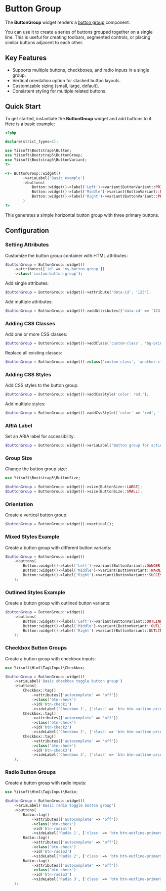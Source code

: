 # Button Group

The **ButtonGroup** widget renders a [button group](https://getbootstrap.com/docs/5.3/components/button-group/) component.

You can use it to create a series of buttons grouped together on a single line. This is useful for creating toolbars,
segmented controls, or placing similar buttons adjacent to each other.

## Key Features
- Supports multiple buttons, checkboxes, and radio inputs in a single group.
- Vertical orientation option for stacked button layouts.
- Customizable sizing (small, large, default).
- Consistent styling for multiple related buttons.

## Quick Start
To get started, instantiate the **ButtonGroup** widget and add buttons to it. Here is a basic example:

```php
<?php

declare(strict_types=1);

use Yiisoft\Bootstrap5\Button;
use Yiisoft\Bootstrap5\ButtonGroup;
use Yiisoft\Bootstrap5\ButtonVariant;
?>

<?= ButtonGroup::widget()
        ->ariaLabel('Basic example')
        ->buttons(
            Button::widget()->label('Left')->variant(ButtonVariant::PRIMARY),
            Button::widget()->label('Middle')->variant(ButtonVariant::PRIMARY),
            Button::widget()->label('Right')->variant(ButtonVariant::PRIMARY),
        )
?>
```

This generates a simple horizontal button group with three primary buttons.

## Configuration

### Setting Attributes
Customize the button group container with HTML attributes:

```php
$buttonGroup = ButtonGroup::widget()
    ->attributes(['id' => 'my-button-group'])
    ->class('custom-button-group');
```

Add single attributes:

```php
$buttonGroup = ButtonGroup::widget()->attribute('data-id', '123');
```

Add multiple attributes:

```php
$buttonGroup = ButtonGroup::widget()->addAttributes(['data-id' => '123', 'data-action' => 'toggle']);
```

### Adding CSS Classes
Add one or more CSS classes:

```php
$buttonGroup = ButtonGroup::widget()->addClass('custom-class', 'bg-primary');
```

Replace all existing classes:

```php
$buttonGroup = ButtonGroup::widget()->class('custom-class', 'another-class', 'bg-primary');
```

### Adding CSS Styles
Add CSS styles to the button group:

```php
$buttonGroup = ButtonGroup::widget()->addCssStyle('color: red;');
```

Add multiple styles:

```php
$buttonGroup = ButtonGroup::widget()->addCssStyle(['color' => 'red', 'font-weight' => 'bold']);
```

### ARIA Label
Set an ARIA label for accessibility:

```php
$buttonGroup = ButtonGroup::widget()->ariaLabel('Button group for actions');
```

### Group Size
Change the button group size:

```php
use Yiisoft\Bootstrap5\ButtonSize;

$buttonGroup = ButtonGroup::widget()->size(ButtonSize::LARGE);
$buttonGroup = ButtonGroup::widget()->size(ButtonSize::SMALL);
```

### Orientation
Create a vertical button group:

```php
$buttonGroup = ButtonGroup::widget()->vertical();
```

### Mixed Styles Example
Create a button group with different button variants:

```php
$buttonGroup = ButtonGroup::widget()
    ->buttons(
        Button::widget()->label('Left')->variant(ButtonVariant::DANGER),
        Button::widget()->label('Middle')->variant(ButtonVariant::WARNING),
        Button::widget()->label('Right')->variant(ButtonVariant::SUCCESS),
    );
```

### Outlined Styles Example
Create a button group with outlined button variants:

```php
$buttonGroup = ButtonGroup::widget()
    ->buttons(
        Button::widget()->label('Left')->variant(ButtonVariant::OUTLINE_PRIMARY),
        Button::widget()->label('Middle')->variant(ButtonVariant::OUTLINE_SECONDARY),
        Button::widget()->label('Right')->variant(ButtonVariant::OUTLINE_SUCCESS),
    );
```

### Checkbox Button Groups
Create a button group with checkbox inputs:

```php
use Yiisoft\Html\Tag\Input\Checkbox;

$buttonGroup = ButtonGroup::widget()
    ->ariaLabel('Basic checkbox toggle button group')
    ->buttons(
        Checkbox::tag()
            ->attributes(['autocomplete' => 'off'])
            ->class('btn-check')
            ->id('btn-check1')
            ->sideLabel('Checkbox 1', ['class' => 'btn btn-outline-primary']),
        Checkbox::tag()
            ->attributes(['autocomplete' => 'off'])
            ->class('btn-check')
            ->id('btn-check2')
            ->sideLabel('Checkbox 2', ['class' => 'btn btn-outline-primary']),
        Checkbox::tag()
            ->attributes(['autocomplete' => 'off'])
            ->class('btn-check')
            ->id('btn-check3')
            ->sideLabel('Checkbox 3', ['class' => 'btn btn-outline-primary']),
    );
```

### Radio Button Groups
Create a button group with radio inputs:

```php
use Yiisoft\Html\Tag\Input\Radio;

$buttonGroup = ButtonGroup::widget()
    ->ariaLabel('Basic radio toggle button group')
    ->buttons(
        Radio::tag()
            ->attributes(['autocomplete' => 'off'])
            ->class('btn-check')
            ->id('btn-radio1')
            ->sideLabel('Radio 1', ['class' => 'btn btn-outline-primary']),
        Radio::tag()
            ->attributes(['autocomplete' => 'off'])
            ->class('btn-check')
            ->id('btn-radio2')
            ->sideLabel('Radio 2', ['class' => 'btn btn-outline-primary']),
        Radio::tag()
            ->attributes(['autocomplete' => 'off'])
            ->class('btn-check')
            ->id('btn-radio3')
            ->sideLabel('Radio 3', ['class' => 'btn btn-outline-primary']),
    );
```

